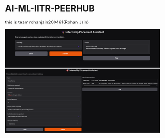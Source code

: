 # AI-ML-IITR-PEERHUB
this is team rohanjain200461(Rohan Jain)



![the relevant outputs are](https://github.com/rohanjain1648/AI-ML-IITR-PEERHUB/blob/main/Screenshot%202025-03-29%20003134.png)
![Predictions](https://github.com/rohanjain1648/AI-ML-IITR-PEERHUB/blob/main/Screenshot%202025-03-29%20003634.png)


